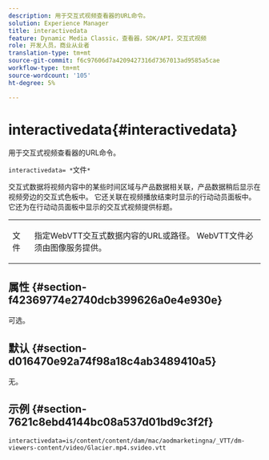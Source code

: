 ```yaml
---
description: 用于交互式视频查看器的URL命令。
solution: Experience Manager
title: interactivedata
feature: Dynamic Media Classic，查看器，SDK/API，交互式视频
role: 开发人员，商业从业者
translation-type: tm+mt
source-git-commit: f6c97606d7a4209427316d7367013ad9585a5cae
workflow-type: tm+mt
source-wordcount: '105'
ht-degree: 5%

---
```



# interactivedata{#interactivedata}

用于交互式视频查看器的URL命令。

`interactivedata= *`文件`*`

交互式数据将视频内容中的某些时间区域与产品数据相关联，产品数据稍后显示在视频旁边的交互式色板中。 它还关联在视频播放结束时显示的行动动员面板中。 它还为在行动动员面板中显示的交互式视频提供标题。

<table id="table_C616483932C2482CA9794DDD7313FD7C"> 
 <tbody> 
  <tr> 
   <td colname="col1"> <p> <span class="codeph"> <span class="varname"> 文件</span> </span> </p> </td> 
   <td colname="col2"> <p> 指定WebVTT交互式数据内容的URL或路径。 WebVTT文件必须由图像服务提供。 </p> </td> 
  </tr> 
 </tbody> 
</table>

## 属性 {#section-f42369774e2740dcb399626a0e4e930e}

可选。

## 默认 {#section-d016470e92a74f98a18c4ab3489410a5}

无。

## 示例 {#section-7621c8ebd4144bc08a537d01bd9c3f2f}

```
interactivedata=is/content/content/dam/mac/aodmarketingna/_VTT/dm-viewers-content/video/Glacier.mp4.svideo.vtt
```

